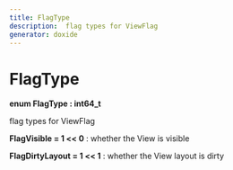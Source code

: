 ```yaml
---
title: FlagType
description:  flag types for ViewFlag 
generator: doxide
---
```



# FlagType

**enum FlagType : int64_t**

 flag types for ViewFlag
 


**FlagVisible = 1 << 0**
:    whether the View is visible


**FlagDirtyLayout = 1 << 1**
:    whether the View layout is dirty



